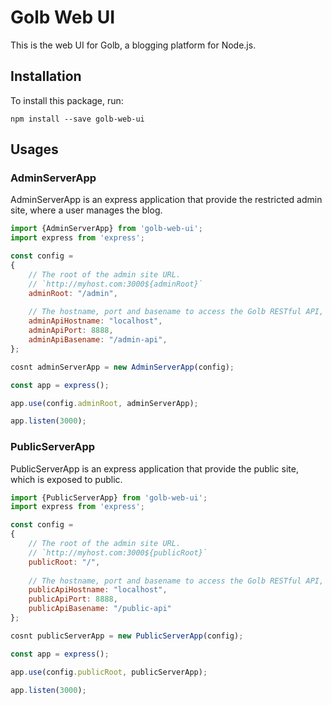 # Golb Web UI

This is the web UI for Golb, a blogging platform for Node.js.

## Installation

To install this package, run:

```
npm install --save golb-web-ui
```

## Usages

### AdminServerApp

AdminServerApp is an express application that provide the restricted admin site, where a user manages the blog.

```js
import {AdminServerApp} from 'golb-web-ui';
import express from 'express';

const config = 
{
    // The root of the admin site URL.
    // `http://myhost.com:3000${adminRoot}`
    adminRoot: "/admin",
    
    // The hostname, port and basename to access the Golb RESTful API, which you need to install and set up separatly.
    adminApiHostname: "localhost",
    adminApiPort: 8888,
    adminApiBasename: "/admin-api",
};

cosnt adminServerApp = new AdminServerApp(config);

const app = express();

app.use(config.adminRoot, adminServerApp);

app.listen(3000);

```

### PublicServerApp

PublicServerApp is an express application that provide the public site, which is exposed to public.

```js
import {PublicServerApp} from 'golb-web-ui';
import express from 'express';

const config = 
{
    // The root of the admin site URL.
    // `http://myhost.com:3000${publicRoot}`
    publicRoot: "/",
    
    // The hostname, port and basename to access the Golb RESTful API, which you need to install and set up separatly.
    publicApiHostname: "localhost",
    publicApiPort: 8888,
    publicApiBasename: "/public-api"
};

cosnt publicServerApp = new PublicServerApp(config);

const app = express();

app.use(config.publicRoot, publicServerApp);

app.listen(3000);

```


